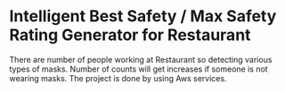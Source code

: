 # Intelligent Best Safety / Max Safety Rating Generator for Restaurant
There are number of people working at Restaurant so detecting various types of masks. Number of counts will get increases if someone is not wearing masks. The project is done by using Aws services.
